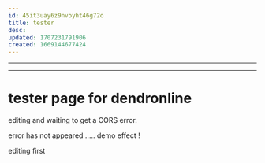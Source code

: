 ```yaml
---
id: 45it3uay6z9nvoyht46g72o
title: tester
desc: 
updated: 1707231791906
created: 1669144677424
---
```


---

---

# tester page for dendronline

editing and waiting to get a CORS error.

error has not appeared ..... demo effect ! 

editing first
